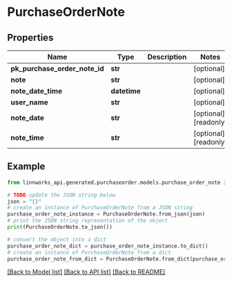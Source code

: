 # PurchaseOrderNote


## Properties

Name | Type | Description | Notes
------------ | ------------- | ------------- | -------------
**pk_purchase_order_note_id** | **str** |  | [optional] 
**note** | **str** |  | [optional] 
**note_date_time** | **datetime** |  | [optional] 
**user_name** | **str** |  | [optional] 
**note_date** | **str** |  | [optional] [readonly] 
**note_time** | **str** |  | [optional] [readonly] 

## Example

```python
from linnworks_api.generated.purchaseorder.models.purchase_order_note import PurchaseOrderNote

# TODO update the JSON string below
json = "{}"
# create an instance of PurchaseOrderNote from a JSON string
purchase_order_note_instance = PurchaseOrderNote.from_json(json)
# print the JSON string representation of the object
print(PurchaseOrderNote.to_json())

# convert the object into a dict
purchase_order_note_dict = purchase_order_note_instance.to_dict()
# create an instance of PurchaseOrderNote from a dict
purchase_order_note_from_dict = PurchaseOrderNote.from_dict(purchase_order_note_dict)
```
[[Back to Model list]](../README.md#documentation-for-models) [[Back to API list]](../README.md#documentation-for-api-endpoints) [[Back to README]](../README.md)


